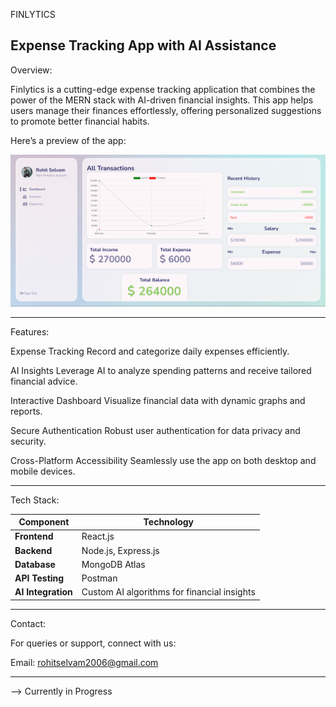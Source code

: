 FINLYTICS

Expense Tracking App with AI Assistance
-------------------------------------------------------------------------------------------------------------------------------------------------------------------------
Overview:

Finlytics is a cutting-edge expense tracking application that combines the power of the MERN stack with AI-driven financial insights. This app helps users manage their finances effortlessly, offering personalized suggestions to promote better financial habits.

Here’s a preview of the app:

![Dashboard Screenshot](./dashboard.png)

-------------------------------------------------------------------------------------------------------------------------------------------------------------------------
Features:

Expense Tracking
Record and categorize daily expenses efficiently.

AI Insights
Leverage AI to analyze spending patterns and receive tailored financial advice.

Interactive Dashboard
Visualize financial data with dynamic graphs and reports.

Secure Authentication
Robust user authentication for data privacy and security.

Cross-Platform Accessibility
Seamlessly use the app on both desktop and mobile devices.

-------------------------------------------------------------------------------------------------------------------------------------------------------------------------

Tech Stack:

| Component          | Technology                                  |
| ------------------ | ------------------------------------------- |
| **Frontend**       | React.js                                    |
| **Backend**        | Node.js, Express.js                         |
| **Database**       | MongoDB Atlas                               |
| **API Testing**    | Postman                                     |
| **AI Integration** | Custom AI algorithms for financial insights |

-------------------------------------------------------------------------------------------------------------------------------------------------------------------------

Contact:

For queries or support, connect with us:

Email: rohitselvam2006@gmail.com

--------------------------------------------------------------------------------------------------------------------------------------------------------------------------
--> Currently in Progress
